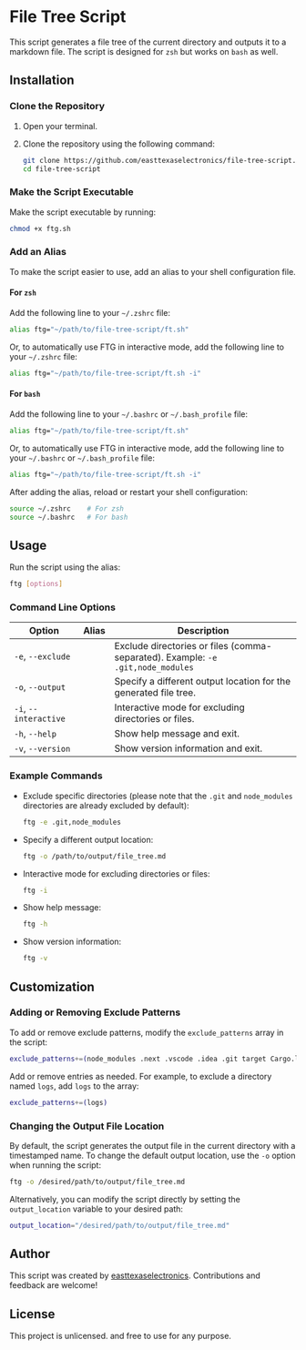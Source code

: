 
# File Tree Script

This script generates a file tree of the current directory and outputs it to a markdown file. The script is designed for `zsh` but works on `bash` as well.

## Installation

### Clone the Repository

1. Open your terminal.
2. Clone the repository using the following command:

   ```sh
   git clone https://github.com/easttexaselectronics/file-tree-script.git
   cd file-tree-script
   ```

### Make the Script Executable

Make the script executable by running:

```sh
chmod +x ftg.sh
```

### Add an Alias

To make the script easier to use, add an alias to your shell configuration file.

#### For `zsh`

Add the following line to your `~/.zshrc` file:

```sh
alias ftg="~/path/to/file-tree-script/ft.sh"
```

Or, to automatically use FTG in interactive mode, add the following line to your `~/.zshrc` file:

```sh
alias ftg="~/path/to/file-tree-script/ft.sh -i"
```

#### For `bash`

Add the following line to your `~/.bashrc` or `~/.bash_profile` file:

```sh
alias ftg="~/path/to/file-tree-script/ft.sh"
```

Or, to automatically use FTG in interactive mode, add the following line to your `~/.bashrc` or `~/.bash_profile` file:

```sh
alias ftg="~/path/to/file-tree-script/ft.sh -i"
```

After adding the alias, reload or restart your shell configuration:

```sh
source ~/.zshrc    # For zsh
source ~/.bashrc   # For bash
```

## Usage

Run the script using the alias:

```sh
ftg [options]
```

### Command Line Options

<!-- Make sure aliase title and description line up vertically -->
| Option             | Alias | Description                                                                       |
|--------------------|-------|-----------------------------------------------------------------------------------|
| `-e`, `--exclude`  |       | Exclude directories or files (comma-separated). Example: `-e .git,node_modules`    |
| `-o`, `--output`   |       | Specify a different output location for the generated file tree.                   |
| `-i`, `--interactive` |   | Interactive mode for excluding directories or files.                               |
| `-h`, `--help`     |       | Show help message and exit.                                                       |
| `-v`, `--version`  |       | Show version information and exit.                                                |

### Example Commands

- Exclude specific directories (please note that the `.git` and `node_modules` directories are already excluded by default):

  ```sh
  ftg -e .git,node_modules
  ```

- Specify a different output location:

  ```sh
  ftg -o /path/to/output/file_tree.md
  ```

- Interactive mode for excluding directories or files:

  ```sh
  ftg -i
  ```

- Show help message:

  ```sh
  ftg -h
  ```

- Show version information:

  ```sh
  ftg -v
  ```

## Customization

### Adding or Removing Exclude Patterns

To add or remove exclude patterns, modify the `exclude_patterns` array in the script:

```sh
exclude_patterns+=(node_modules .next .vscode .idea .git target Cargo.lock zig-cache zig-out vendor go.sum DerivedData .svelte-kit)
```

Add or remove entries as needed. For example, to exclude a directory named `logs`, add `logs` to the array:

```sh
exclude_patterns+=(logs)
```

### Changing the Output File Location

By default, the script generates the output file in the current directory with a timestamped name. To change the default output location, use the `-o` option when running the script:

```sh
ftg -o /desired/path/to/output/file_tree.md
```

Alternatively, you can modify the script directly by setting the `output_location` variable to your desired path:

```sh
output_location="/desired/path/to/output/file_tree.md"
```

## Author

This script was created by [easttexaselectronics](https://github.com/easttexaselectronics). Contributions and feedback are welcome!

## License

This project is unlicensed. and free to use for any purpose.
